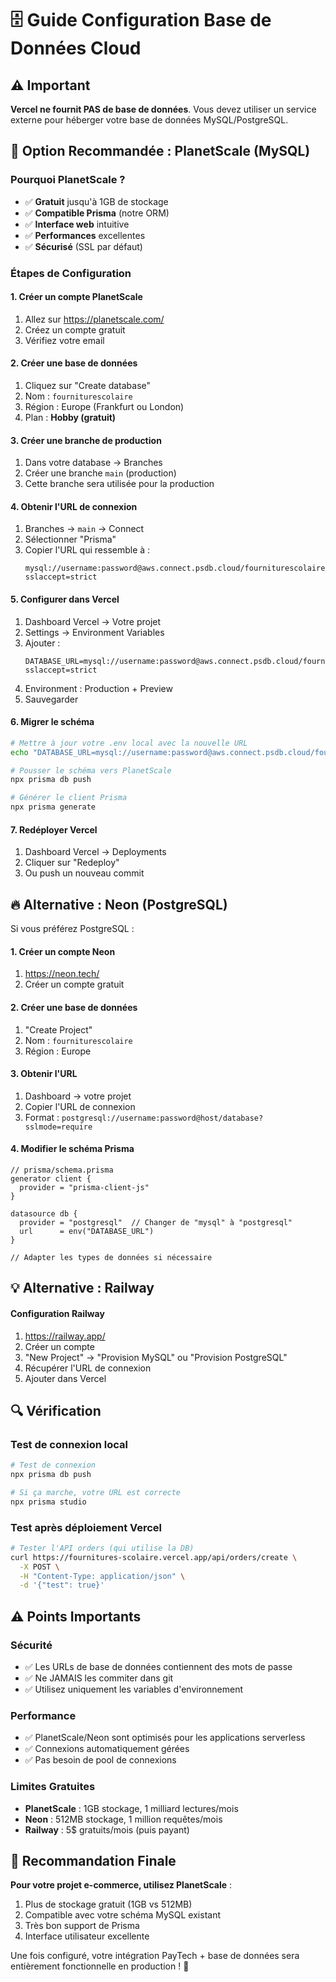 # 🗄️ Guide Configuration Base de Données Cloud

## ⚠️ Important

**Vercel ne fournit PAS de base de données**. Vous devez utiliser un service externe pour héberger votre base de données MySQL/PostgreSQL.

## 🌟 Option Recommandée : PlanetScale (MySQL)

### Pourquoi PlanetScale ?

- ✅ **Gratuit** jusqu'à 1GB de stockage
- ✅ **Compatible Prisma** (notre ORM)
- ✅ **Interface web** intuitive
- ✅ **Performances** excellentes
- ✅ **Sécurisé** (SSL par défaut)

### Étapes de Configuration

#### 1. Créer un compte PlanetScale

1. Allez sur https://planetscale.com/
2. Créez un compte gratuit
3. Vérifiez votre email

#### 2. Créer une base de données

1. Cliquez sur "Create database"
2. Nom : `fourniturescolaire`
3. Région : Europe (Frankfurt ou London)
4. Plan : **Hobby (gratuit)**

#### 3. Créer une branche de production

1. Dans votre database → Branches
2. Créer une branche `main` (production)
3. Cette branche sera utilisée pour la production

#### 4. Obtenir l'URL de connexion

1. Branches → `main` → Connect
2. Sélectionner "Prisma"
3. Copier l'URL qui ressemble à :
   ```
   mysql://username:password@aws.connect.psdb.cloud/fourniturescolaire?sslaccept=strict
   ```

#### 5. Configurer dans Vercel

1. Dashboard Vercel → Votre projet
2. Settings → Environment Variables
3. Ajouter :
   ```
   DATABASE_URL=mysql://username:password@aws.connect.psdb.cloud/fourniturescolaire?sslaccept=strict
   ```
4. Environment : Production + Preview
5. Sauvegarder

#### 6. Migrer le schéma

```bash
# Mettre à jour votre .env local avec la nouvelle URL
echo "DATABASE_URL=mysql://username:password@aws.connect.psdb.cloud/fourniturescolaire?sslaccept=strict" >> .env

# Pousser le schéma vers PlanetScale
npx prisma db push

# Générer le client Prisma
npx prisma generate
```

#### 7. Redéployer Vercel

1. Dashboard Vercel → Deployments
2. Cliquer sur "Redeploy"
3. Ou push un nouveau commit

## 🔥 Alternative : Neon (PostgreSQL)

Si vous préférez PostgreSQL :

#### 1. Créer un compte Neon

1. https://neon.tech/
2. Créer un compte gratuit

#### 2. Créer une base de données

1. "Create Project"
2. Nom : `fourniturescolaire`
3. Région : Europe

#### 3. Obtenir l'URL

1. Dashboard → votre projet
2. Copier l'URL de connexion
3. Format : `postgresql://username:password@host/database?sslmode=require`

#### 4. Modifier le schéma Prisma

```prisma
// prisma/schema.prisma
generator client {
  provider = "prisma-client-js"
}

datasource db {
  provider = "postgresql"  // Changer de "mysql" à "postgresql"
  url      = env("DATABASE_URL")
}

// Adapter les types de données si nécessaire
```

## 💡 Alternative : Railway

#### Configuration Railway

1. https://railway.app/
2. Créer un compte
3. "New Project" → "Provision MySQL" ou "Provision PostgreSQL"
4. Récupérer l'URL de connexion
5. Ajouter dans Vercel

## 🔍 Vérification

### Test de connexion local

```bash
# Test de connexion
npx prisma db push

# Si ça marche, votre URL est correcte
npx prisma studio
```

### Test après déploiement Vercel

```bash
# Tester l'API orders (qui utilise la DB)
curl https://fournitures-scolaire.vercel.app/api/orders/create \
  -X POST \
  -H "Content-Type: application/json" \
  -d '{"test": true}'
```

## ⚠️ Points Importants

### Sécurité

- ✅ Les URLs de base de données contiennent des mots de passe
- ✅ Ne JAMAIS les commiter dans git
- ✅ Utilisez uniquement les variables d'environnement

### Performance

- ✅ PlanetScale/Neon sont optimisés pour les applications serverless
- ✅ Connexions automatiquement gérées
- ✅ Pas besoin de pool de connexions

### Limites Gratuites

- **PlanetScale** : 1GB stockage, 1 milliard lectures/mois
- **Neon** : 512MB stockage, 1 million requêtes/mois
- **Railway** : 5$ gratuits/mois (puis payant)

## 🚀 Recommandation Finale

**Pour votre projet e-commerce, utilisez PlanetScale** :

1. Plus de stockage gratuit (1GB vs 512MB)
2. Compatible avec votre schéma MySQL existant
3. Très bon support de Prisma
4. Interface utilisateur excellente

Une fois configuré, votre intégration PayTech + base de données sera entièrement fonctionnelle en production ! 🎯

